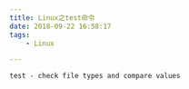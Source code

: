 ```yaml
---
title: Linux之test命令
date: 2018-09-22 16:58:17
tags:
	- Linux

---
```




```
test - check file types and compare values
```


